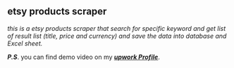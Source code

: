 ## etsy products scraper
_this is a etsy products scraper that search for specific keyword and get list of result list (title, price and currency) and save the data into database and Excel sheet._

**_P.S_**. you can find demo video on my _**[upwork Profile](https://www.upwork.com/freelancers/~01f58d72001ee661d4)**_.
